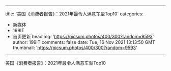 
---
title: '美国《消费者报告》：2021年最令人满意车型Top10'
categories: 
 - 新媒体
 - 199IT
 - 首页更新
headimg: 'https://picsum.photos/400/300?random=9593'
author: 199IT
comments: false
date: Tue, 16 Nov 2021 13:13:50 GMT
thumbnail: 'https://picsum.photos/400/300?random=9593'
---

<div>   
美国《消费者报告》：2021年最令人满意车型Top10  
</div>
            